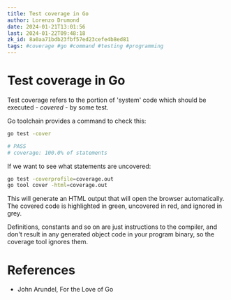 ```yaml
---
title: Test coverage in Go
author: Lorenzo Drumond
date: 2024-01-21T13:01:56
last: 2024-01-22T09:48:18
zk_id: 8a0aa71bdb23fbf57ed23cefe4b8ed81
tags: #coverage #go #command #testing #programming
---
```



# Test coverage in Go
Test coverage refers to the portion of 'system' code which should be executed - _covered_ - by some test.

Go toolchain provides a command to check this:
```bash
go test -cover

# PASS
# coverage: 100.0% of statements
```

If we want to see what statements are uncovered:
```bash
go test -coverprofile=coverage.out
go tool cover -html=coverage.out
```

This will generate an HTML output that will open the browser automatically. The covered code is highlighted in green, uncovered in red, and ignored in grey.

Definitions, constants and so on are just instructions to the compiler, and don't result in any generated object code in your program binary, so the coverage tool ignores them.

# References
- John Arundel, For the Love of Go
